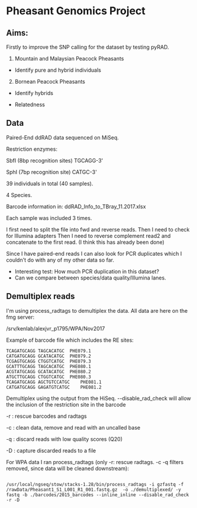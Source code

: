# Pheasant Genomics Project

## Aims: 

Firstly to improve the SNP calling for the dataset by testing pyRAD. 

1. Mountain and Malaysian Peacock Pheasants 

- Identify pure and hybrid individuals
  
2. Bornean Peacock Pheasants

  - Identify hybrids

  - Relatedness
  

## Data

Paired-End ddRAD data sequenced on MiSeq. 

Restriction enzymes: 

SbfI (8bp recognition sites) TGCAGG-3'
 
SphI (7bp recognition site) CATGC-3'

39 individuals in total (40 samples). 

4 Species. 

Barcode information in: ddRAD_Info_to_TBray_11.2017.xlsx

Each sample was included 3 times. 

I first need to split the file into fwd and reverse reads. 
Then I need to check for Illumina adapters
Then I need to reverse complement read2 and concatenate to the first read. (I think this has already been done)

Since I have paired-end reads I can also look for PCR duplicates which I couldn't do with any of my other data so far. 

  - Interesting test: How much PCR duplication in this dataset? 
  - Can we compare between species/data quality/Illumina lanes. 
  
  
  ## Demultiplex reads
  
  I'm using process_radtags to demultiplex the data. All data are here on the fmg server: 
  
  /srv/kenlab/alexjvr_p1795/WPA/Nov2017


Example of barcode file which includes the RE sites: 

```
TCAGATGCAGG	TAGCACATGC	PHE079.1
CATGATGCAGG	GCATACATGC	PHE079.2
TCGAGTGCAGG	CTGGTCATGC	PHE079.3
GCATTTGCAGG	TAGCACATGC	PHE080.1
ACGTATGCAGG	GCATACATGC	PHE080.2
ATGCTTGCAGG	CTGGTCATGC	PHE080.3
TCAGATGCAGG	AGCTGTCCATGC	PHE081.1
CATGATGCAGG	GAGATGTCATGC	PHE081.2
```


Demultiplex using the output from the HiSeq. --disable_rad_check will allow the inclusion of the restriction site in the barcode

-r : rescue barcodes and radtags

-c : clean data, remove and read with an uncalled base

-q : discard reads with low quality scores (Q20)

-D : capture discarded reads to a file

For WPA data I ran process_radtags (only -r: rescue radtags. -c -q filters removed, since data will be cleaned downstream):

```

/usr/local/ngseq/stow/stacks-1.28/bin/process_radtags -i gzfastq -f /rawData/Pheasant1_S1_L001_R1_001.fastq.gz  -o ./demultiplexed/ -y fastq -b ./barcodes/2015_barcodes --inline_inline --disable_rad_check -r -D

```
  
  
  
